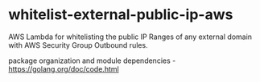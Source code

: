 # whitelist-external-public-ip-aws
AWS Lambda for whitelisting the public IP Ranges of any external domain with AWS Security Group Outbound rules.

package organization and module dependencies - https://golang.org/doc/code.html